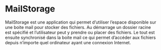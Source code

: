 # MailStorage
MailStorage est une application qui permet d’utiliser l’espace disponible sur une boite mail pour stocker des fichiers. Au démarrage un dossier racine est spécifié et l’utilisateur peut y prendre ou placer des fichiers. Le tout est ensuite synchronisé dans la boite mail ce qui permet d’accéder aux fichiers depuis n’importe quel ordinateur ayant une connexion Internet.
